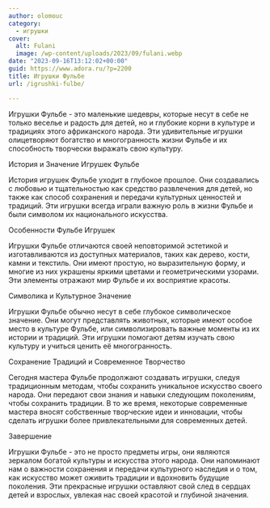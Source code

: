 ```yaml
---
author: olomouc
category:
  - игрушки
cover:
  alt: Fulani
  image: /wp-content/uploads/2023/09/fulani.webp
date: "2023-09-16T13:12:02+00:00"
guid: https://www.adora.ru/?p=2200
title: Игрушки Фульбе
url: /igrushki-fulbe/

---
```

Игрушки Фульбе \- это маленькие шедевры, которые несут в себе не только веселье и радость для детей, но и глубокие корни в культуре и традициях этого африканского народа. Эти удивительные игрушки олицетворяют богатство и многогранность жизни Фульбе и их способность творчески выражать свою культуру.

История и Значение Игрушек Фульбе

История игрушек Фульбе уходит в глубокое прошлое. Они создавались с любовью и тщательностью как средство развлечения для детей, но также как способ сохранения и передачи культурных ценностей и традиций. Эти игрушки всегда играли важную роль в жизни Фульбе и были символом их национального искусства.

Особенности Фульбе Игрушек

Игрушки Фульбе отличаются своей неповторимой эстетикой и изготавливаются из доступных материалов, таких как дерево, кости, камни и текстиль. Они имеют простую, но выразительную форму, и многие из них украшены яркими цветами и геометрическими узорами. Эти элементы отражают мир Фульбе и их восприятие красоты.

Символика и Культурное Значение

Игрушки Фульбе обычно несут в себе глубокое символическое значение. Они могут представлять животных, которые имеют особое место в культуре Фульбе, или символизировать важные моменты из их истории и традиций. Эти игрушки помогают детям изучать свою культуру и учиться ценить её многогранность.

Сохранение Традиций и Современное Творчество

Сегодня мастера Фульбе продолжают создавать игрушки, следуя традиционным методам, чтобы сохранить уникальное искусство своего народа. Они передают свои знания и навыки следующим поколениям, чтобы сохранить традиции. В то же время, некоторые современные мастера вносят собственные творческие идеи и инновации, чтобы сделать игрушки более привлекательными для современных детей.

Завершение

Игрушки Фульбе \- это не просто предметы игры, они являются зеркалом богатой культуры и искусства этого народа. Они напоминают нам о важности сохранения и передачи культурного наследия и о том, как искусство может оживить традиции и вдохновить будущие поколения. Эти прекрасные игрушки оставляют свой след в сердцах детей и взрослых, увлекая нас своей красотой и глубиной значения.
